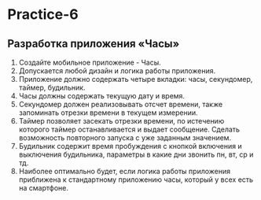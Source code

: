 ﻿# Practice-6
## Разработка приложения «Часы»
1. Создайте мобильное приложение - Часы.
2. Допускается любой дизайн и логика работы приложения.
3. Приложение должно содержать четыре вкладки: часы, секундомер, таймер, будильник.
4. Часы должны содержать текущую дату и время.
5. Секундомер должен реализовывать отсчет времени, также запоминать отрезки времени в текущем измерении.
6. Таймер позволяет засекать отрезки времени, по истечению которого таймер останавливается и выдает сообщение. Сделать возможность повторного запуска с уже заданным значением.
7. Будильник содержит время пробуждения с кнопкой включения и выключения будильника, параметры в какие дни звонить пн, вт, ср и тд.
8. Наиболее оптимально будет, если логика работы приложения приближена к стандартному приложению часы, который у всех есть на смартфоне.